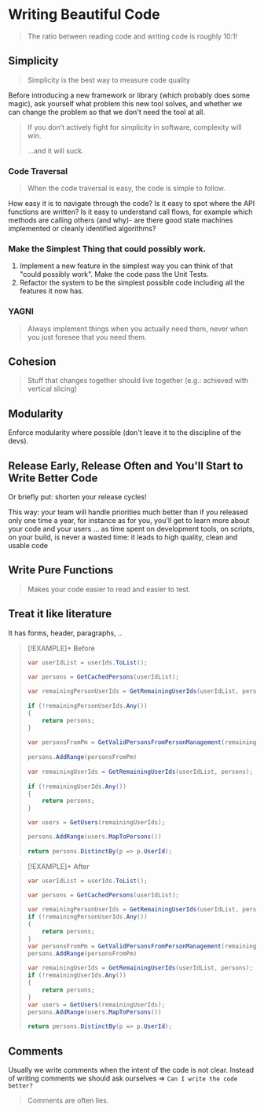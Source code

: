 # Writing Beautiful Code

> The ratio between reading code and writing code is roughly 10:1!    

## Simplicity

> Simplicity is the best way to measure code quality  

Before introducing a new framework or library (which probably does some magic), ask yourself what problem this new tool solves, and whether we can change the problem so that we don't need the tool at all.

> If you don’t actively fight for simplicity in software, complexity will win.
> 
> …and it will suck.
### Code Traversal  

> When the code traversal is easy, the code is simple to follow.

How easy it is to navigate through the code? Is it easy to spot where the API functions are written? Is it easy to understand call flows, for example which methods are calling others (and why)- are there good state machines implemented or cleanly identified algorithms?

### Make the Simplest Thing that could possibly work.

1. Implement a new feature in the simplest way you can think of that "could possibly work". Make the code pass the Unit Tests.
2. Refactor the system to be the simplest possible code including all the features it now has.

### YAGNI

> Always implement things when you actually need them, never when you just foresee that you need them.

## Cohesion

> Stuff that changes together should live together (e.g.: achieved with vertical slicing)


## Modularity

Enforce modularity where possible (don't leave it to the discipline of the devs).

## Release Early, Release Often and You'll Start to Write Better Code

Or briefly put: shorten your release cycles!

This way:
your team will handle priorities much better than if you released only one time a year, for instance
as for you, you'll get to learn more about your code and your users
… as time spent on development tools, on scripts, on your build, is never a wasted time: it leads to high quality, clean and usable code

## Write Pure Functions

> Makes your code easier to read and easier to test.

## Treat it like literature

It has forms, header, paragraphs, ..

> [!EXAMPLE]+ Before
> ```csharp
> var userIdList = userIds.ToList();  
>
> var persons = GetCachedPersons(userIdList);  
>   
> var remainingPersonUserIds = GetRemainingUserIds(userIdList, persons);
>   
> if (!remainingPersonUserIds.Any())  
> {  
>     return persons;  
> }
>   
> var personsFromPm = GetValidPersonsFromPersonManagement(remainingPersonUserIds);
>   
> persons.AddRange(personsFromPm)  
>   
> var remainingUserIds = GetRemainingUserIds(userIdList, persons);
>   
> if (!remainingUserIds.Any())  
> {  
>     return persons;  
> } 
> 
> var users = GetUsers(remainingUserIds); 
> 
> persons.AddRange(users.MapToPersons())  
>   
> return persons.DistinctBy(p => p.UserId);
> ```

> [!EXAMPLE]+ After
> ```csharp
> var userIdList = userIds.ToList();  
>
> var persons = GetCachedPersons(userIdList);  
>   
> var remainingPersonUserIds = GetRemainingUserIds(userIdList, persons);  
> if (!remainingPersonUserIds.Any())  
> {  
>     return persons;  
> }  
> var personsFromPm = GetValidPersonsFromPersonManagement(remainingPersonUserIds);  
> persons.AddRange(personsFromPm)  
>   
> var remainingUserIds = GetRemainingUserIds(userIdList, persons);  
> if (!remainingUserIds.Any())  
> {  
>     return persons;  
> }  
> var users = GetUsers(remainingUserIds);  
> persons.AddRange(users.MapToPersons())  
>   
> return persons.DistinctBy(p => p.UserId);
> ```
## Comments

Usually we write comments when the intent of the code is not clear. Instead of writing comments we should ask ourselves => `Can I write the code better?`

> Comments are often lies.

